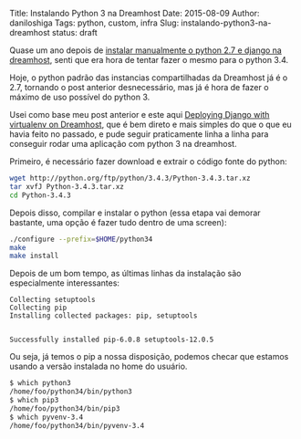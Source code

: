 Title: Instalando Python 3 na Dreamhost
Date: 2015-08-09
Author: daniloshiga
Tags: python, custom, infra
Slug: instalando-python3-na-dreamhost
status: draft

Quase um ano depois de [instalar manualmente o python 2.7 e django na
dreamhost]({filename}instalando-python-e-django-na-dreamhost.md), senti que era
hora de tentar fazer o mesmo para o python 3.4.

Hoje, o python padrão das instancias compartilhadas da Dreamhost já é o 2.7,
tornando o post anterior desnecessário, mas já é hora de fazer o máximo de uso
possível do python 3.

Usei como base meu post anterior e este aqui [Deploying Django with virtualenv
on Dreamhost][], que é bem direto e mais simples do que o que eu havia feito no
passado, e pude seguir praticamente linha a linha para conseguir rodar uma
aplicação com python 3 na dreamhost.

Primeiro, é necessário fazer download e extrair o código fonte do python:

```bash
wget http://python.org/ftp/python/3.4.3/Python-3.4.3.tar.xz
tar xvfJ Python-3.4.3.tar.xz 
cd Python-3.4.3
```

Depois disso, compilar e instalar o python (essa etapa vai demorar bastante,
uma opção é fazer tudo dentro de uma screen):

```bash
./configure --prefix=$HOME/python34
make
make install
```

Depois de um bom tempo, as últimas linhas da instalação são especialmente
interessantes:

```
Collecting setuptools
Collecting pip
Installing collected packages: pip, setuptools


Successfully installed pip-6.0.8 setuptools-12.0.5
```

Ou seja, já temos o pip a nossa disposição, podemos checar que estamos usando a
versão instalada no home do usuário.

```bash
$ which python3
/home/foo/python34/bin/python3
$ which pip3
/home/foo/python34/bin/pip3
$ which pyvenv-3.4
/home/foo/python34/bin/pyvenv-3.4
```


[Deploying Django with virtualenv on Dreamhost]: http://brobin.me/blog/2015/3/22/deploying-django-with-virtualenv-on-dreamhost
